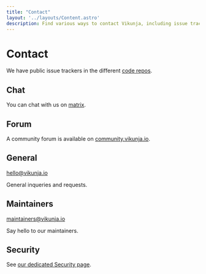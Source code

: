 ```yaml
---
title: "Contact"
layout: '../layouts/Content.astro'
description: Find various ways to contact Vikunja, including issue trackers, chat, forum, and email addresses for general inquiries, maintainers, and security concerns.
---
```


# Contact

We have public issue trackers in the different [code repos](https://code.vikunja.io).

## Chat

You can chat with us on [matrix](https://riot.im/app/#/room/!dCRiCiLaCCFVNlDnYs:matrix.org?via=matrix.org).

## Forum

A community forum is available on [community.vikunja.io](https://community.vikunja.io).

## General

[hello@vikunja.io](mailto:hello@vikunja.io)

General inqueries and requests.

## Maintainers

[maintainers@vikunja.io](mailto:maintainers@vikunja.io)

Say hello to our maintainers.

## Security 

See [our dedicated Security page](https://vikunja.io/security).
